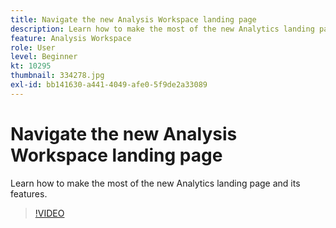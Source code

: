 ```yaml
---
title: Navigate the new Analysis Workspace landing page
description: Learn how to make the most of the new Analytics landing page and its features.
feature: Analysis Workspace
role: User
level: Beginner
kt: 10295
thumbnail: 334278.jpg
exl-id: bb141630-a441-4049-afe0-5f9de2a33089
---
```

# Navigate the new Analysis Workspace landing page

Learn how to make the most of the new Analytics landing page and its features.

>[!VIDEO](https://video.tv.adobe.com/v/334278/?quality=12&learn=on)
